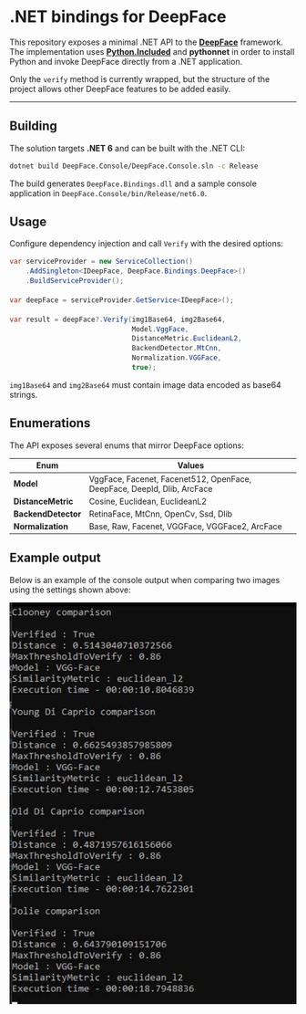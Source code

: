 # .NET bindings for DeepFace

This repository exposes a minimal .NET API to the
[**DeepFace**](https://github.com/serengil/deepface) framework. The
implementation uses [**Python.Included**](https://github.com/henon/Python.Included)
and **pythonnet** in order to install Python and invoke DeepFace directly from a
.NET application.

Only the `verify` method is currently wrapped, but the structure of the project
allows other DeepFace features to be added easily.

---

## Building

The solution targets **.NET 6** and can be built with the .NET CLI:

```bash
dotnet build DeepFace.Console/DeepFace.Console.sln -c Release
```

The build generates `DeepFace.Bindings.dll` and a sample console application in
`DeepFace.Console/bin/Release/net6.0`.

## Usage

Configure dependency injection and call `Verify` with the desired options:

```csharp
var serviceProvider = new ServiceCollection()
    .AddSingleton<IDeepFace, DeepFace.Bindings.DeepFace>()
    .BuildServiceProvider();

var deepFace = serviceProvider.GetService<IDeepFace>();

var result = deepFace?.Verify(img1Base64, img2Base64,
                              Model.VggFace,
                              DistanceMetric.EuclideanL2,
                              BackendDetector.MtCnn,
                              Normalization.VGGFace,
                              true);
```

`img1Base64` and `img2Base64` must contain image data encoded as base64 strings.

## Enumerations

The API exposes several enums that mirror DeepFace options:

| Enum                | Values                                                                 |
|---------------------|------------------------------------------------------------------------|
| **Model**           | VggFace, Facenet, Facenet512, OpenFace, DeepFace, DeepId, Dlib, ArcFace |
| **DistanceMetric**  | Cosine, Euclidean, EuclideanL2                                          |
| **BackendDetector** | RetinaFace, MtCnn, OpenCv, Ssd, Dlib                                    |
| **Normalization**   | Base, Raw, Facenet, VGGFace, VGGFace2, ArcFace                          |

## Example output

Below is an example of the console output when comparing two images using the
settings shown above:

![Execution example](https://raw.githubusercontent.com/mapo80/deepface-dotnet/main/DeepFace-Execution.png)

